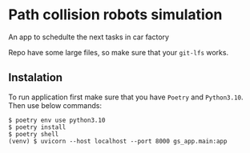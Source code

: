 # Path collision robots simulation

An app to schedulte the next tasks in car factory

Repo have some large files, so make sure that your `git-lfs` works.


## Instalation

To run application first make sure that you have `Poetry` and `Python3.10`.
Then use below commands:

```shell
$ poetry env use python3.10
$ poetry install
$ poetry shell
(venv) $ uvicorn --host localhost --port 8000 gs_app.main:app
```